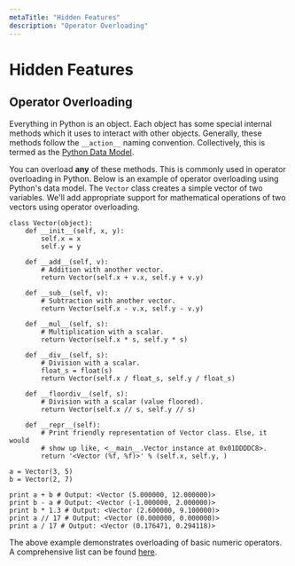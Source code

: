 ```yaml
---
metaTitle: "Hidden Features"
description: "Operator Overloading"
---
```


# Hidden Features



## Operator Overloading


Everything in Python is an object. Each object has some special internal methods which it uses to interact with other objects. Generally, these methods follow the `__action__` naming convention. Collectively, this is termed as the [Python Data Model](https://docs.python.org/2/reference/datamodel.html).

You can overload **any** of these methods. This is commonly used in operator overloading in Python. Below is an example of operator overloading using Python's data model. The `Vector` class creates a simple vector of two variables. We'll add appropriate support for mathematical operations of two vectors using operator overloading.

```
class Vector(object):
    def __init__(self, x, y):
        self.x = x
        self.y = y

    def __add__(self, v):
        # Addition with another vector.
        return Vector(self.x + v.x, self.y + v.y)

    def __sub__(self, v):
        # Subtraction with another vector.
        return Vector(self.x - v.x, self.y - v.y)

    def __mul__(self, s):
        # Multiplication with a scalar.
        return Vector(self.x * s, self.y * s)

    def __div__(self, s):
        # Division with a scalar.
        float_s = float(s)
        return Vector(self.x / float_s, self.y / float_s)

    def __floordiv__(self, s):
        # Division with a scalar (value floored).
        return Vector(self.x // s, self.y // s)

    def __repr__(self):
        # Print friendly representation of Vector class. Else, it would
        # show up like, <__main__.Vector instance at 0x01DDDDC8>.
        return '<Vector (%f, %f)>' % (self.x, self.y, )

a = Vector(3, 5)
b = Vector(2, 7)

print a + b # Output: <Vector (5.000000, 12.000000)>
print b - a # Output: <Vector (-1.000000, 2.000000)>
print b * 1.3 # Output: <Vector (2.600000, 9.100000)>
print a // 17 # Output: <Vector (0.000000, 0.000000)>
print a / 17 # Output: <Vector (0.176471, 0.294118)>

```

The above example demonstrates overloading of basic numeric operators. A comprehensive list can be found [here](https://docs.python.org/2/reference/datamodel.html?object.__getattr__#emulating-numeric-types).

